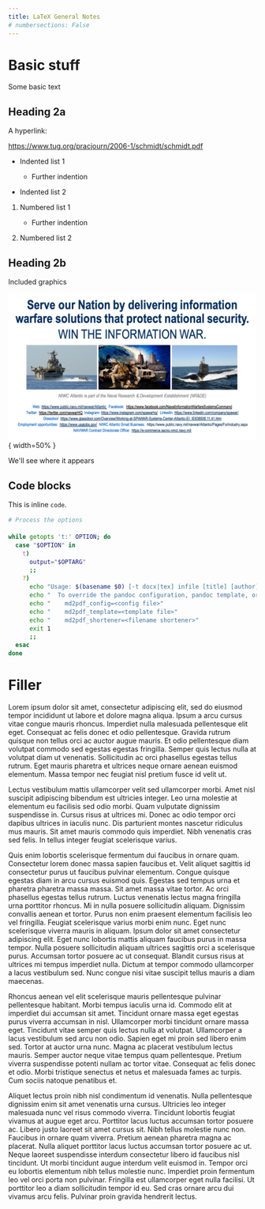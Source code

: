 ```yaml
---
title: LaTeX General Notes
# numbersections: False
---
```




# Basic stuff

Some basic text

## Heading 2a

A hyperlink:

https://www.tug.org/pracjourn/2006-1/schmidt/schmidt.pdf

- Indented list 1

    - Further indention

- Indented list 2

1. Numbered list 1

    - Further indention

1. Numbered list 2

## Heading 2b

Included graphics

![](../graphics/NIWC_Closing.png){ width=50% }

We'll see where it appears

## Code blocks

This is inline `code`.

```bash
# Process the options

while getopts 't:' OPTION; do
  case "$OPTION" in
    t)
      output="$OPTARG"
      ;;
    ?)
      echo "Usage: $(basename $0) [-t docx|tex] infile [title] [author] [date]"
      echo "  To override the pandoc configuration, pandoc template, or filename shortner use"
      echo "    md2pdf_config=<config file>"
      echo "    md2pdf_template=<template file>"
      echo "    md2pdf_shortener=<filename shortener>"
      exit 1
      ;;
  esac
done
```

# Filler

Lorem ipsum dolor sit amet, consectetur adipiscing elit, sed do eiusmod tempor incididunt ut labore et dolore magna aliqua. Ipsum a arcu cursus vitae congue mauris rhoncus. Imperdiet nulla malesuada pellentesque elit eget. Consequat ac felis donec et odio pellentesque. Gravida rutrum quisque non tellus orci ac auctor augue mauris. Et odio pellentesque diam volutpat commodo sed egestas egestas fringilla. Semper quis lectus nulla at volutpat diam ut venenatis. Sollicitudin ac orci phasellus egestas tellus rutrum. Eget mauris pharetra et ultrices neque ornare aenean euismod elementum. Massa tempor nec feugiat nisl pretium fusce id velit ut.

Lectus vestibulum mattis ullamcorper velit sed ullamcorper morbi. Amet nisl suscipit adipiscing bibendum est ultricies integer. Leo urna molestie at elementum eu facilisis sed odio morbi. Quam vulputate dignissim suspendisse in. Cursus risus at ultrices mi. Donec ac odio tempor orci dapibus ultrices in iaculis nunc. Dis parturient montes nascetur ridiculus mus mauris. Sit amet mauris commodo quis imperdiet. Nibh venenatis cras sed felis. In tellus integer feugiat scelerisque varius.

Quis enim lobortis scelerisque fermentum dui faucibus in ornare quam. Consectetur lorem donec massa sapien faucibus et. Velit aliquet sagittis id consectetur purus ut faucibus pulvinar elementum. Congue quisque egestas diam in arcu cursus euismod quis. Egestas sed tempus urna et pharetra pharetra massa massa. Sit amet massa vitae tortor. Ac orci phasellus egestas tellus rutrum. Luctus venenatis lectus magna fringilla urna porttitor rhoncus. Mi in nulla posuere sollicitudin aliquam. Dignissim convallis aenean et tortor. Purus non enim praesent elementum facilisis leo vel fringilla. Feugiat scelerisque varius morbi enim nunc. Eget nunc scelerisque viverra mauris in aliquam. Ipsum dolor sit amet consectetur adipiscing elit. Eget nunc lobortis mattis aliquam faucibus purus in massa tempor. Nulla posuere sollicitudin aliquam ultrices sagittis orci a scelerisque purus. Accumsan tortor posuere ac ut consequat. Blandit cursus risus at ultrices mi tempus imperdiet nulla. Dictum at tempor commodo ullamcorper a lacus vestibulum sed. Nunc congue nisi vitae suscipit tellus mauris a diam maecenas.

Rhoncus aenean vel elit scelerisque mauris pellentesque pulvinar pellentesque habitant. Morbi tempus iaculis urna id. Commodo elit at imperdiet dui accumsan sit amet. Tincidunt ornare massa eget egestas purus viverra accumsan in nisl. Ullamcorper morbi tincidunt ornare massa eget. Tincidunt vitae semper quis lectus nulla at volutpat. Ullamcorper a lacus vestibulum sed arcu non odio. Sapien eget mi proin sed libero enim sed. Tortor at auctor urna nunc. Magna ac placerat vestibulum lectus mauris. Semper auctor neque vitae tempus quam pellentesque. Pretium viverra suspendisse potenti nullam ac tortor vitae. Consequat ac felis donec et odio. Morbi tristique senectus et netus et malesuada fames ac turpis. Cum sociis natoque penatibus et.

Aliquet lectus proin nibh nisl condimentum id venenatis. Nulla pellentesque dignissim enim sit amet venenatis urna cursus. Ultricies leo integer malesuada nunc vel risus commodo viverra. Tincidunt lobortis feugiat vivamus at augue eget arcu. Porttitor lacus luctus accumsan tortor posuere ac. Libero justo laoreet sit amet cursus sit. Nibh tellus molestie nunc non. Faucibus in ornare quam viverra. Pretium aenean pharetra magna ac placerat. Nulla aliquet porttitor lacus luctus accumsan tortor posuere ac ut. Neque laoreet suspendisse interdum consectetur libero id faucibus nisl tincidunt. Ut morbi tincidunt augue interdum velit euismod in. Tempor orci eu lobortis elementum nibh tellus molestie nunc. Imperdiet proin fermentum leo vel orci porta non pulvinar. Fringilla est ullamcorper eget nulla facilisi. Ut porttitor leo a diam sollicitudin tempor id eu. Sed cras ornare arcu dui vivamus arcu felis. Pulvinar proin gravida hendrerit lectus.
